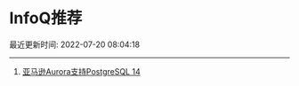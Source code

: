 # InfoQ推荐

最近更新时间: 2022-07-20 08:04:18

--- 
1. [亚马逊Aurora支持PostgreSQL 14](https://www.infoq.cn/article/RLPcEcQQNxVTVRTXkhcT) 

